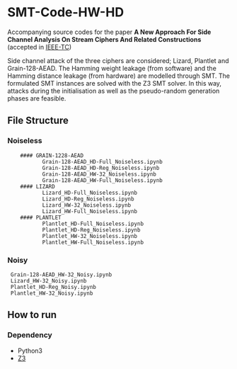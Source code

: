 # SMT-Code-HW-HD
Accompanying source codes for the paper **A New Approach For Side Channel Analysis On Stream Ciphers And Related Constructions** (accepted in [IEEE-TC](https://ieeexplore.ieee.org/abstract/document/9650579))


Side channel attack of the three ciphers are considered; Lizard, Plantlet and Grain-128-AEAD. The Hamming weight leakage (from software) and the Hamming distance leakage (from hardware) are modelled through SMT. The formulated SMT instances are solved with the Z3 SMT solver. In this way, attacks during the initialisation as well as the pseudo-random generation phases are feasible.

## File Structure

### Noiseless
        #### GRAIN-1228-AEAD
               Grain-128-AEAD_HD-Full_Noiseless.ipynb
               Grain-128-AEAD_HD-Reg_Noiseless.ipynb
               Grain-128-AEAD_HW-32_Noiseless.ipynb
               Grain-128-AEAD_HW-Full_Noiseless.ipynb
        #### LIZARD
               Lizard_HD-Full_Noiseless.ipynb
               Lizard_HD-Reg_Noiseless.ipynb
               Lizard_HW-32_Noiseless.ipynb
               Lizard_HW-Full_Noiseless.ipynb
        #### PLANTLET
               Plantlet_HD-Full_Noiseless.ipynb
               Plantlet_HD-Reg_Noiseless.ipynb
               Plantlet_HW-32_Noiseless.ipynb
               Plantlet_HW-Full_Noiseless.ipynb
### Noisy
     Grain-128-AEAD_HW-32_Noisy.ipynb
     Lizard_HW-32_Noisy.ipynb
     Plantlet_HD-Reg_Noisy.ipynb
     Plantlet_HW-32_Noisy.ipynb

## How to run

### Dependency
* Python3
* [Z3](https://github.com/Z3Prover/z3)


 

